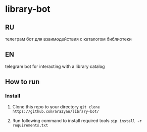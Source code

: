 # library-bot
## RU
телеграм бот для взаимодействия с каталогом библиотеки


## EN
telegram bot for interacting with a library catalog

## How to run
### Install
1. Clone this repo to your directory
    ```git clone https://github.com/arazyan/library-bot/```

2. Run following command to install required tools
    ```pip install -r requirements.txt```
